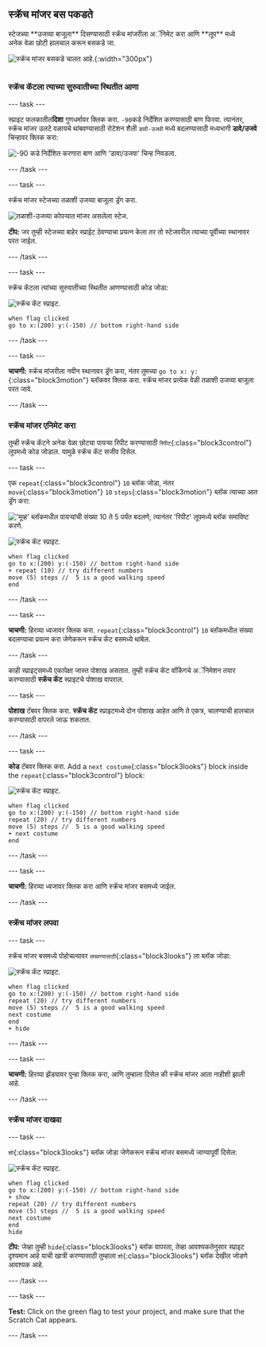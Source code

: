 ## स्क्रॅच मांजर बस पकडते

<div style="display: flex; flex-wrap: wrap">
<div style="flex-basis: 200px; flex-grow: 1; margin-right: 15px;">
स्टेजच्या **उजव्या बाजूला** दिसण्यासाठी स्क्रॅच मांजरीला अॅनिमेट करा आणि **लूप** मध्ये अनेक वेळा छोटी हालचाल करून बसकडे जा. 
</div>
<div>

![स्क्रॅच मांजर बसकडे चालत आहे.](images/cat-catches-bus.png){:width="300px"}

</div>
</div>

### स्क्रॅच कॅटला त्याच्या सुरुवातीच्या स्थितीत आणा

--- task ---

स्प्राइट फलकातील**दिशा** गुणधर्मावर क्लिक करा. `-90`कडे निर्देशित करण्यासाठी बाण फिरवा. त्यानंतर, स्क्रॅच मांजर उलटे वळायचे  थांबवण्यासाठी रोटेशन शैली `डावी-उजवी` मध्ये बदलण्यासाठी मध्यभागी **डावे/उजवे** चिन्हावर क्लिक करा:

![-90 कडे निर्देशित करणारा बाण आणि 'डावा/उजवा' चिन्ह निवडला.](images/sprite-pane-direction.png)

--- /task ---

--- task ---

स्क्रॅच मांजर स्टेजच्या तळाशी उजव्या बाजूला ड्रॅग करा.

![तळाशी-उजव्या कोपर्‍यात मांजर असलेला स्टेज.](images/bottom-right-cat.png)

**टीप:** जर तुम्ही स्टेजच्या बाहेर स्प्राईट ठेवण्याचा प्रयत्न केला तर तो स्टेजवरील त्याच्या पूर्वीच्या स्थानावर परत जाईल.

--- /task ---

--- task ---

स्क्रॅच कॅटला त्यांच्या सुरुवातीच्या स्थितीत आणण्यासाठी कोड जोडा:

![स्क्रॅच कॅट स्प्राइट.](images/scratch-cat-sprite.png)

```blocks3
when flag clicked
go to x:(200) y:(-150) // bottom right-hand side
```

--- /task ---

--- task ---

**चाचणी:** स्क्रॅच मांजरीला नवीन स्थानावर ड्रॅग करा, नंतर तुमच्या `go to x: y:`{:class="block3motion"} ब्लॉकवर क्लिक करा. स्क्रॅच मांजर प्रत्येक वेळी तळाशी उजव्या बाजूला परत जावे.

--- /task ---

### स्क्रॅच मांजर एनिमेट करा

तुम्ही स्क्रॅच कॅटने अनेक वेळा छोट्या पायऱ्या रिपीट करण्यासाठी `रिपीट`{:class="block3control"} लूपमध्ये कोड जोडाल. यामुळे स्क्रॅच कॅट सजीव दिसेल.

--- task ---

एक `repeat`{:class="block3control"} `10` ब्लॉक जोडा, नंतर `move`{:class="block3motion"} `10` `steps`{:class="block3motion"} ब्लॉक त्याच्या आत ड्रॅग करा:

!['मूव्ह' ब्लॉकमधील पायऱ्यांची संख्या 10 ते 5 पर्यंत बदलणे, त्यानंतर 'रिपीट' लूपमध्ये ब्लॉक समाविष्ट करणे.](images/block-into-loop.gif)

![स्क्रॅच कॅट स्प्राइट.](images/scratch-cat-sprite.png)

```blocks3
when flag clicked
go to x:(200) y:(-150) // bottom right-hand side
+ repeat (10) // try different numbers
move (5) steps //  5 is a good walking speed
end
```

--- /task ---

--- task ---

**चाचणी:** हिरव्या ध्वजावर क्लिक करा. `repeat`{:class="block3control"} `10` ब्लॉकमधील संख्या बदलण्याचा प्रयत्न करा जेणेकरून स्क्रॅच कॅट बसमध्ये थांबेल.

--- /task ---

काही स्प्राइट्समध्ये एकापेक्षा जास्त पोशाख असतात. तुम्ही स्क्रॅच कॅट वॉकिंगचे अॅनिमेशन तयार करण्यासाठी **स्क्रॅच कॅट** स्प्राइटचे पोशाख वापराल.

--- task ---

**पोशाख** टॅबवर क्लिक करा. **स्क्रॅच कॅट** स्प्राइटमध्ये दोन पोशाख आहेत आणि ते एकत्र, चालण्याची हालचाल करण्यासाठी वापरले जाऊ शकतात.

--- /task ---

--- task ---

**कोड** टॅबवर क्लिक करा. Add a `next costume`{:class="block3looks"} block inside the `repeat`{:class="block3control"} block:

![स्क्रॅच कॅट स्प्राइट.](images/scratch-cat-sprite.png)

```blocks3
when flag clicked
go to x:(200) y:(-150) // bottom right-hand side
repeat (20) // try different numbers
move (5) steps //  5 is a good walking speed
+ next costume 
end
```
--- /task ---

--- task ---

**चाचणी:** हिरव्या ध्वजावर क्लिक करा आणि स्क्रॅच मांजर बसमध्ये जाईल.

--- /task ---

### स्क्रॅच मांजर लपवा

--- task ---

स्क्रॅच मांजर बसमध्ये पोहोचल्यावर `लपवण्यासाठी`{:class="block3looks"} ला ब्लॉक जोडा:

![स्क्रॅच कॅट स्प्राइट.](images/scratch-cat-sprite.png)

```blocks3
when flag clicked
go to x:(200) y:(-150) // bottom right-hand side
repeat (20) // try different numbers
move (5) steps //  5 is a good walking speed
next costume 
end
+ hide
```

--- /task ---

--- task ---

**चाचणी:** हिरव्या झेंड्यावर पुन्हा क्लिक करा, आणि तुम्हाला दिसेल की स्क्रॅच मांजर आता नाहीशी झाली आहे.

--- /task ---

### स्क्रॅच मांजर दाखवा

--- task ---

`शो`{:class="block3looks"} ब्लॉक जोडा जेणेकरून स्क्रॅच मांजर बसमध्ये जाण्यापूर्वी दिसेल:

![स्क्रॅच कॅट स्प्राइट.](images/scratch-cat-sprite.png)

```blocks3
when flag clicked
go to x:(200) y:(-150) // bottom right-hand side
+ show
repeat (20) // try different numbers
move (5) steps //  5 is a good walking speed
next costume 
end
hide
```

**टीप:** जेव्हा तुम्ही `hide`{:class="block3looks"} ब्लॉक वापरता, तेव्हा आवश्यकतेनुसार स्प्राइट दृश्यमान आहे याची खात्री करण्यासाठी तुम्हाला `शो`{:class="block3looks"} ब्लॉक देखील जोडणे आवश्यक आहे.

--- /task ---

--- task ---

**Test:** Click on the green flag to test your project, and make sure that the Scratch Cat appears.

--- /task ---

